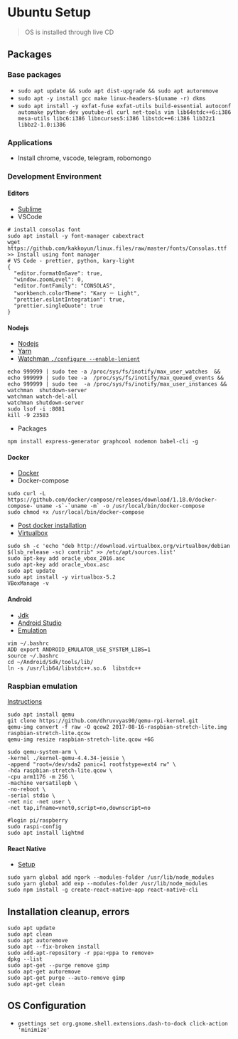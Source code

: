 # Ubuntu Setup

> OS is installed through live CD

## Packages

### Base packages
- `sudo apt update && sudo apt dist-upgrade && sudo apt autoremove`
- `sudo apt -y install gcc make linux-headers-$(uname -r) dkms`
- `sudo apt install -y exfat-fuse exfat-utils build-essential autoconf automake python-dev youtube-dl curl net-tools vim lib64stdc++6:i386 mesa-utils libc6:i386 libncurses5:i386 libstdc++6:i386 lib32z1 libbz2-1.0:i386`

### Applications
- Install chrome, vscode, telegram, robomongo

### Development Environment

#### Editors
- [Sublime](https://www.sublimetext.com/docs/3/linux_repositories.html)
- VSCode
```
# install consolas font
sudo apt install -y font-manager cabextract
wget https://github.com/kakkoyun/linux.files/raw/master/fonts/Consolas.ttf
>> Install using font manager
# VS Code - prettier, python, kary-light
{
  "editor.formatOnSave": true,
  "window.zoomLevel": 0,
  "editor.fontFamily": "CONSOLAS",
  "workbench.colorTheme": "Kary － Light",
  "prettier.eslintIntegration": true,
  "prettier.singleQuote": true
}

```

#### Nodejs
- [Nodejs](https://nodejs.org/en/download/package-manager/)
- [Yarn](https://yarnpkg.com/en/docs/install)
- [Watchman `./configure --enable-lenient`](https://facebook.github.io/watchman/docs/install.html)
```
echo 999999 | sudo tee -a /proc/sys/fs/inotify/max_user_watches  && echo 999999 | sudo tee -a  /proc/sys/fs/inotify/max_queued_events && echo 999999 | sudo tee  -a /proc/sys/fs/inotify/max_user_instances && watchman  shutdown-server
watchman watch-del-all
watchman shutdown-server
sudo lsof -i :8081
kill -9 23583
```
- Packages
```
npm install express-generator graphcool nodemon babel-cli -g
```

#### Docker
- [Docker](https://gist.github.com/levsthings/0a49bfe20b25eeadd61ff0e204f50088)
- Docker-compose
```
sudo curl -L https://github.com/docker/compose/releases/download/1.18.0/docker-compose-`uname -s`-`uname -m` -o /usr/local/bin/docker-compose
sudo chmod +x /usr/local/bin/docker-compose
```
- [Post docker installation](https://docs.docker.com/engine/installation/linux/linux-postinstall/)
- [Virtualbox](https://www.virtualbox.org/wiki/Linux_Downloads) 
```
sudo sh -c 'echo "deb http://download.virtualbox.org/virtualbox/debian $(lsb_release -sc) contrib" >> /etc/apt/sources.list'
sudo apt-key add oracle_vbox_2016.asc
sudo apt-key add oracle_vbox.asc
sudo apt update
sudo apt install -y virtualbox-5.2
VBoxManage -v
```

#### Android
- [Jdk](https://www.digitalocean.com/community/tutorials/how-to-install-java-with-apt-get-on-ubuntu-16-04)
- [Android Studio](https://developer.android.com/studio/index.html)
- [Emulation](https://developer.android.com/studio/run/emulator-acceleration.html?utm_source=android-studio#vm-linux)
```
vim ~/.bashrc
ADD export ANDROID_EMULATOR_USE_SYSTEM_LIBS=1
source ~/.bashrc
cd ~/Android/Sdk/tools/lib/
ln -s /usr/lib64/libstdc++.so.6  libstdc++
```

### Raspbian emulation
[Instructions](https://blog.agchapman.com/using-qemu-to-emulate-a-raspberry-pi/)
```
sudo apt install qemu
git clone https://github.com/dhruvvyas90/qemu-rpi-kernel.git  
qemu-img convert -f raw -O qcow2 2017-08-16-raspbian-stretch-lite.img raspbian-stretch-lite.qcow  
qemu-img resize raspbian-stretch-lite.qcow +6G  

sudo qemu-system-arm \
-kernel ./kernel-qemu-4.4.34-jessie \
-append "root=/dev/sda2 panic=1 rootfstype=ext4 rw" \
-hda raspbian-stretch-lite.qcow \
-cpu arm1176 -m 256 \
-machine versatilepb \
-no-reboot \
-serial stdio \
-net nic -net user \
-net tap,ifname=vnet0,script=no,downscript=no

#login pi/raspberry
sudo raspi-config
sudo apt install lightmd
```

#### React Native
- [Setup](https://facebook.github.io/react-native/docs/getting-started.html)
```
sudo yarn global add ngork --modules-folder /usr/lib/node_modules
sudo yarn global add exp --modules-folder /usr/lib/node_modules
sudo npm install -g create-react-native-app react-native-cli
```

## Installation cleanup, errors
```
sudo apt update
sudo apt clean
sudo apt autoremove
sudo apt --fix-broken install
sudo add-apt-repository -r ppa:<ppa to remove>
dpkg --list
sudo apt-get --purge remove gimp
sudo apt-get autoremove
sudo apt-get purge --auto-remove gimp
sudo apt-get clean
```

## OS Configuration
- `gsettings set org.gnome.shell.extensions.dash-to-dock click-action 'minimize'`